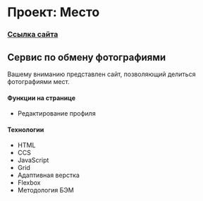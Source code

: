 # Проект: Место
### [Ссылка сайта](https://aleksandrsdkv.github.io/mesto/)

## Сервис по обмену фотографиями
Вашему вниманию представлен сайт, позволяющий делиться фотографиями мест.


#### Функции на странице
+ Редактирование профиля


#### Технологии
+ HTML
+ CCS
+ JavaScript
+ Grid
+ Адаптивная верстка
+ Flexbox
+ Методология БЭМ
